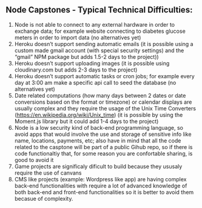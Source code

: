 ## Node Capstones - Typical Technical Difficulties:

1. Node is not able to connect to any external hardware in order to exchange data; for example website connecting to diabetes glucose meters in order to import data (no alternatives yet)
2. Heroku doesn’t support sending automatic emails (it is possible using a custom made gmail account (with special security settings) and the “gmail” NPM package but adds 1.5-2 days to the project))
3. Heroku doesn’t support uploading images (it is possible using cloudinary.com but adds 2-3 days to the project)
4. Heroku doesn’t support automatic tasks or cron jobs; for example every day at 3:00 am make a specific api call to seed the database (no alternatives yet)
5. Date related computations (how many days between 2 dates or date conversions based on the format or timezone) or calendar displays are usually complex and they require the usage of the Unix Time Converters (https://en.wikipedia.org/wiki/Unix_time) (it is possible by using the Moment.js library but it could add 1-4 days to the project)
6. Node is a low security kind of back-end programming language, so avoid apps that would involve the use and storage of sensitive info like name, locations, payments, etc; also have in mind that all the code related to the casptone will be part of a public Gihub repo, so if there is code functionaltiy that, for some reason you are confortable sharing, is good to avoid it
7. Game projects are significaly dificult to build because they ususaly require the use of canvans
8. CMS like projects (example: Wordpress like app) are having complex back-end functionalities with require a lot of advanced knowledge of both back-end and front-end functionalities so it is better to avoid them becasue of complexity.

